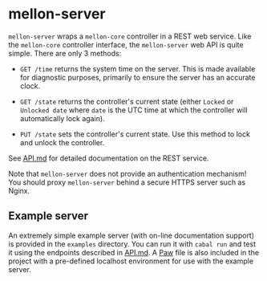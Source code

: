 # mellon-server

`mellon-server` wraps a `mellon-core` controller in a REST web
service. Like the `mellon-core` controller interface, the
`mellon-server` web API is quite simple. There are only 3 methods:

* `GET /time` returns the system time on the server. This is made
  available for diagnostic purposes, primarily to ensure the server
  has an accurate clock.

* `GET /state` returns the controller's current state (either `Locked`
  or `Unlocked date` where `date` is the UTC time at which the
  controller will automatically lock again).

* `PUT /state` sets the controller's current state. Use this method to
  lock and unlock the controller.

See [API.md](API.md) for detailed documentation on the REST service.

Note that `mellon-server` does not provide an authentication
mechanism! You should proxy `mellon-server` behind a secure HTTPS
server such as Nginx.

## Example server

An extremely simple example server (with on-line documentation
support) is provided in the `examples` directory. You can run it with
`cabal run` and test it using the endpoints described in
[API.md](API.md). A [Paw](https://luckymarmot.com/paw) file is also
included in the project with a pre-defined localhost environment for
use with the example server.
